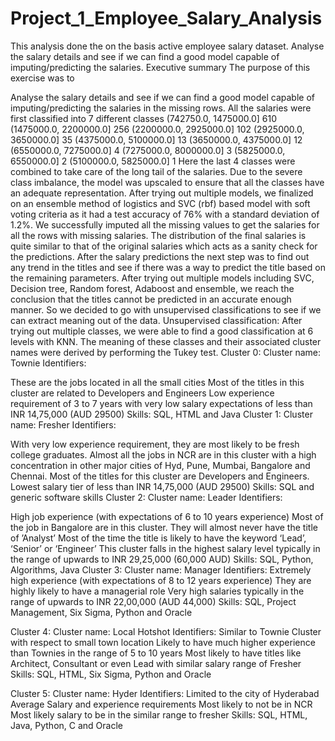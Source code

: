 # Project_1_Employee_Salary_Analysis
This analysis done the on the basis active employee salary dataset. Analyse the salary details and see if we can find a good model capable of imputing/predicting the salaries.
Executive summary The purpose of this exercise was to

Analyse the salary details and see if we can find a good model capable of imputing/predicting the salaries in the missing rows. All the salaries were first classified into 7 different classes (742750.0, 1475000.0] 610 (1475000.0, 2200000.0] 256 (2200000.0, 2925000.0] 102 (2925000.0, 3650000.0] 35 (4375000.0, 5100000.0] 13 (3650000.0, 4375000.0] 12 (6550000.0, 7275000.0] 4 (7275000.0, 8000000.0] 3 (5825000.0, 6550000.0] 2 (5100000.0, 5825000.0] 1 Here the last 4 classes were combined to take care of the long tail of the salaries. Due to the severe class imbalance, the model was upscaled to ensure that all the classes have an adequate representation. After trying out multiple models, we finalized on an ensemble method of logistics and SVC (rbf) based model with soft voting criteria as it had a test accuracy of 76% with a standard deviation of 1.2%. We successfully imputed all the missing values to get the salaries for all the rows with missing salaries. The distribution of the final salaries is quite similar to that of the original salaries which acts as a sanity check for the predictions.
After the salary predictions the next step was to find out any trend in the titles and see if there was a way to predict the title based on the remaining parameters. After trying out multiple models including SVC, Decision tree, Random forest, Adaboost and ensemble, we reach the conclusion that the titles cannot be predicted in an accurate enough manner. So we decided to go with unsupervised classifications to see if we can extract meaning out of the data.
Unsupervised classification: After trying out multiple classes, we were able to find a good classification at 6 levels with KNN. The meaning of these classes and their associated cluster names were derived by performing the Tukey test.
Cluster 0:
Cluster name: Townie Identifiers:

These are the jobs located in all the small cities
Most of the titles in this cluster are related to Developers and Engineers
Low experience requirement of 3 to 7 years with very low salary expectations of less than INR 14,75,000 (AUD 29500) Skills: SQL, HTML and Java
Cluster 1:
Cluster name: Fresher Identifiers:

With very low experience requirement, they are most likely to be fresh college graduates.
Almost all the jobs in NCR are in this cluster with a high concentration in other major cities of Hyd, Pune, Mumbai, Bangalore and Chennai.
Most of the titles for this cluster are Developers and Engineers.
Lowest salary tier of less than INR 14,75,000 (AUD 29500) Skills: SQL and generic software skills
Cluster 2:
Cluster name: Leader Identifiers:

High job experience (with expectations of 6 to 10 years experience)
Most of the job in Bangalore are in this cluster.
They will almost never have the title of ’Analyst’
Most of the time the title is likely to have the keyword ‘Lead’, ‘Senior’ or ‘Engineer’
This cluster falls in the highest salary level typically in the range of upwards to INR 29,25,000 (60,000 AUD) Skills: SQL, Python, Algorithms, Java
Cluster 3:
Cluster name: Manager Identifiers: Extremely high experience (with expectations of 8 to 12 years experience) They are highly likely to have a managerial role Very high salaries typically in the range of upwards to INR 22,00,000 (AUD 44,000) Skills: SQL, Project Management, Six Sigma, Python and Oracle

Cluster 4:
Cluster name: Local Hotshot Identifiers: Similar to Townie Cluster with respect to small town location Likely to have much higher experience than Townies in the range of 5 to 10 years Most likely to have titles like Architect, Consultant or even Lead with similar salary range of Fresher Skills: SQL, HTML, Six Sigma, Python and Oracle

Cluster 5:
Cluster name: Hyder Identifiers: Limited to the city of Hyderabad Average Salary and experience requirements Most likely to not be in NCR Most likely salary to be in the similar range to fresher Skills: SQL, HTML, Java, Python, C and Oracle
